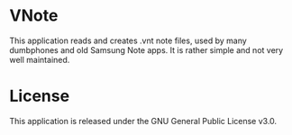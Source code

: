 # VNote

This application reads and creates .vnt note files, used by many dumbphones and old Samsung Note apps. It is rather simple and not very well maintained.

# License

This application is released under the GNU General Public License v3.0.
